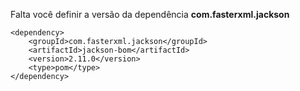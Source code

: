 
Falta você definir a versão da dependência **com.fasterxml.jackson**

  


    <dependency>
	    <groupId>com.fasterxml.jackson</groupId>
	    <artifactId>jackson-bom</artifactId>
	    <version>2.11.0</version>
	    <type>pom</type>
    </dependency>

 
